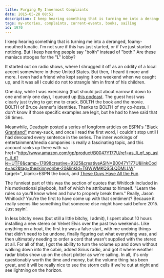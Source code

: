 ```yaml
---
title: Purging My Innermost Complaints
date: 2015-05-28 08:51
description: I keep hearing something that is turning me into a deranged, foamy-mouthed lunatic.  I'm not sure if this has just started, or if I've just started noticing.  But I keep hearing people say "bolth" instead of "both."  Are these maniacs stooges for the "L" lobby?  Also, comments on a podcast, some journalism, and a sailboat electronics installation.  It's not as disjointed as it sounds.
tags: my-stories, complaints, current-events, books, sailing
id: 1970
---
```

I keep hearing something that is turning me into a deranged, foamy-mouthed lunatic.  I'm not sure if this has just started, or if I've just started noticing.  But I keep hearing people say "bolth" instead of "both."  Are these maniacs stooges for the "L" lobby?  

It started out on radio shows, where I shrugged it off as an oddity of a local accent somewhere in these United States.  But then, I heard it more and more.  I even had a friend who kept saying it one weekend when we caught up, and it was all I could do not to strangle him in front of his children.


One day, while I was exercising (that should just about narrow it down to one and only one day), I queued up <a href="http://www.slate.com/articles/podcasts/culturegabfest/2015/04/slate_s_culture_gabfest_on_wolf_hall_bruce_jenner_s_interview_and_avocados.html" target="_blank">this podcast</a>.  The guest host was clearly just trying to get me to crack.  BOLTH the book and the movie.  BOLTH of Bruce Jenner's identities.  Thanks to BOLTH of my co-hosts.  I don't know if those specific examples are legit, but he had to have said that 39 times.

Meanwhile, Deadspin posted a series of longform articles on <a href="http://deadspin.com/tag/black-grantland" target="_blank">ESPN's "Black Grantland"</a> money-suck, and once I read the first word, I couldn't stop until I had devoured every sentence in the series.  The inner workings of entertainment/media companies is really a fascinating topic, and this account ranks up there with <a href="http://www.amazon.com/gp/product/B0047Y177U/ref=as_li_qf_sp_asin_il_tl?ie=UTF8&camp=1789&creative=9325&creativeASIN=B0047Y177U&linkCode=as2&tag=theskinnyonbe-20&linkId=TGWWMKQS5LQDMLLW" target="_blank:>ESPN the book</a>, and <a href="http://www.amazon.com/gp/product/B0047Y177U/ref=as_li_qf_sp_asin_il_tl?ie=UTF8&camp=1789&creative=9325&creativeASIN=B0047Y177U&linkCode=as2&tag=theskinnyonbe-20&linkId=TGWWMKQS5LQDMLLW" target="_blank">These Guys Have All the Fun</a>.

The funniest part of this was the section of quotes that Whitlock included in his motivational playbook, half of which he attributes to himself.  "Learn the rules so you'll know when and how to properly break them."  Really, Jason Whitlock?  You're the first to have come up with that sentiment?  Because it really seems like something that someone else might have said before 2015.  Just sayin'.

In less bitchy news (but still a little bitchy, I admit), I spent about 10 hours installing a new stereo on Velvet Elvis over the past two weekends.  Like anything on a boat, the first try was a false start, with me undoing things that didn't need to be undone, finally figuring out what everything was, and then ultimately needing to order a cord that wasn't supplied with the stereo at all.  For all of that, I got the ability to turn the volume up and down without walking down into the cabin, added Sirius radio, and got it where weather radar blobs show up on the chart plotter as we're sailing.  In all, it's only questionably worth the time and money, but the volume thing has been great, and it will be really nice to see the storm cells if we're out at night and see lightning on the horizon.


